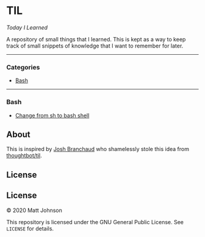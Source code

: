 # TIL
*Today I Learned*

A repository of small things that I learned. This is kept as a way to keep track of small snippets of knowledge that I want to remember for later.

---

### Categories

* [Bash](#bash)

---

### Bash
- [Change from sh to bash shell](bash/change-from-sh-to-bash.md)

## About

This is inspired by [Josh Branchaud](https://github.com/jbranchaud/til) who shamelessly stole this idea from [thoughtbot/til](https://github.com/thoughtbot/til).

## License

## License

&copy; 2020 Matt Johnson

This repository is licensed under the GNU General Public License. See `LICENSE` for details.
